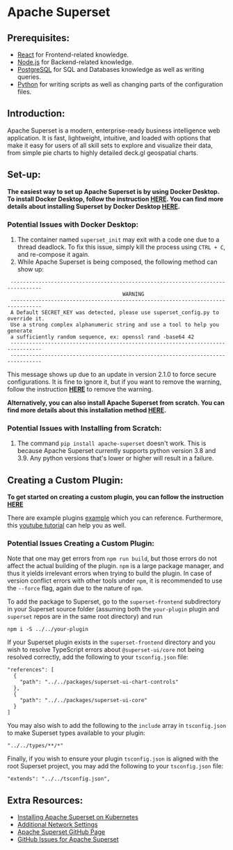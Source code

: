 # Apache Superset


## Prerequisites:
* [React](https://react.dev/) for Frontend-related knowledge.
* [Node.js](https://nodejs.org/en/about) for Backend-related knowledge.
* [PostgreSQL](https://www.postgresql.org/) for SQL and Databases knowledge as well as writing queries.
* [Python](https://www.python.org/) for writing scripts as well as changing parts of the configuration files.


## Introduction:

Apache Superset is a modern, enterprise-ready business intelligence web application. It is fast, lightweight, intuitive, and loaded with options that make it easy for users of all skill sets to explore and visualize their data, from simple pie charts to highly detailed deck.gl geospatial charts.


## Set-up:

**The easiest way to set up Apache Superset is by using Docker Desktop. To install Docker Desktop, follow the instruction [HERE](https://www.docker.com/products/docker-desktop/). You can find more details about installing Superset by Docker Desktop [HERE](https://superset.apache.org/docs/installation/installing-superset-using-docker-compose).**


### Potential Issues with Docker Desktop:

1. The container named `superset_init` may exit with a code one due to a thread deadlock. To fix this issue, simply kill the process using `CTRL + C`, and re-compose it again.
2. While Apache Superset is being composed, the following method can show up:
```
 --------------------------------------------------------------------------------
                                     WARNING
 --------------------------------------------------------------------------------
 A Default SECRET_KEY was detected, please use superset_config.py to override it.
 Use a strong complex alphanumeric string and use a tool to help you generate 
 a sufficiently random sequence, ex: openssl rand -base64 42
 --------------------------------------------------------------------------------
 --------------------------------------------------------------------------------
```
This message shows up due to an update in version 2.1.0 to force secure configurations. It is fine to ignore it, but if you want to remove the warning, follow the instruction **[HERE](https://superset.apache.org/docs/installation/configuring-superset/)** to remove the warning.


**Alternatively, you can also install Apache Superset from scratch. You can find more details about this installation method [HERE](https://superset.apache.org/docs/installation/installing-superset-from-scratch).**

### Potential Issues with Installing from Scratch:

1. The command `pip install apache-superset` doesn't work. This is because Apache Superset currently supports python version 3.8 and 3.9. Any python versions that's lower or higher will result in a failure.


## Creating a Custom Plugin:

**To get started on creating a custom plugin, you can follow the instruction [HERE](https://superset.apache.org/docs/contributing/creating-viz-plugins/)**

There are example plugins [example](https://github.com/preset-io/superset-plugin-chart-liquid) which you can reference. Furthermore, this [youtube tutorial](https://www.youtube.com/watch?v=LDHFY9xTzls) can help you as well.

### Potential Issues Creating a Custom Plugin:

Note that one may get errors from `npm run build`, but those errors do not affect the actual building of the plugin. `npm` is a large package manager, and thus it yields irrelevant errors when trying to build the plugin. In case of version conflict errors with other tools under `npm`, it is recommended to use the `--force` flag, again due to the nature of `npm`.

To add the package to Superset, go to the `superset-frontend` subdirectory in your Superset source folder (assuming both the `your-plugin` plugin and `superset` repos are in the same root directory) and run
```
npm i -S ../../your-plugin
```

If your Superset plugin exists in the `superset-frontend` directory and you wish to resolve TypeScript errors about `@superset-ui/core` not being resolved correctly, add the following to your `tsconfig.json` file:

```
"references": [
  {
    "path": "../../packages/superset-ui-chart-controls"
  },
  {
    "path": "../../packages/superset-ui-core"
  }
]
```

You may also wish to add the following to the `include` array in `tsconfig.json` to make Superset types available to your plugin:

```
"../../types/**/*"
```

Finally, if you wish to ensure your plugin `tsconfig.json` is aligned with the root Superset project, you may add the following to your `tsconfig.json` file:

```
"extends": "../../tsconfig.json",
```

## Extra Resources:

* [Installing Apache Superset on Kubernetes](https://superset.apache.org/docs/installation/running-on-kubernetes)
* [Additional Network Settings](https://superset.apache.org/docs/installation/networking-settings)
* [Apache Superset GitHub Page](https://github.com/apache/superset/)
* [GitHub Issues for Apache Superset](https://github.com/apache/superset/issues)
